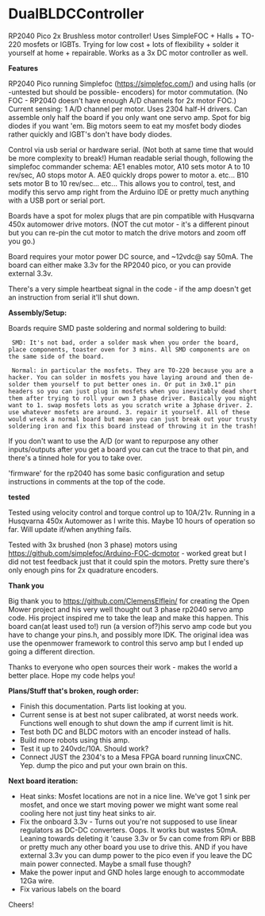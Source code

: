 # DualBLDCController
RP2040 Pico 2x Brushless motor controller! Uses SimpleFOC + Halls + TO-220 mosfets or IGBTs. Trying for low cost + lots of flexibility + solder it yourself at home + repairable. Works as a 3x DC motor controller as well.



**Features**

RP2040 Pico running Simplefoc (https://simplefoc.com/) and using halls (or -untested but should be possible- encoders) for motor commutation. (No FOC - RP2040 doesn't have enough A/D channels for 2x motor FOC.) Current sensing: 1 A/D channel per motor. Uses 2304 half-H drivers. Can assemble only half the board if you only want one servo amp. Spot for big diodes if you want 'em. Big motors seem to eat my mosfet body diodes rather quickly and IGBT's don't have body diodes. 

Control via usb serial or hardware serial. (Not both at same time that would be more complexity to break!) Human readable serial though, following the simplefoc commander schema: AE1 enables motor, A10 sets motor A to 10 rev/sec, A0 stops motor A. AE0 quickly drops power to motor a. etc... B10 sets motor B to 10 rev/sec... etc... This allows you to control, test, and modify this servo amp right from the Arduino IDE or pretty much anything with a USB port or serial port.

Boards have a spot for molex plugs that are pin compatible with Husqvarna 450x automower drive motors. (NOT the cut motor - it's a different pinout but you can re-pin the cut motor to match the drive motors and zoom off you go.) 

Board requires your motor power DC source, and ~12vdc@ say 50mA. The board can either make 3.3v for the RP2040 pico, or you can provide external 3.3v. 

There's a very simple heartbeat signal in the code - if the amp doesn't get an instruction from serial it'll shut down. 

**Assembly/Setup:**

Boards require SMD paste soldering and normal soldering to build: 

     SMD: It's not bad, order a solder mask when you order the board, place components, toaster oven for 3 mins. All SMD components are on the same side of the board. 
     
     Normal: in particular the mosfets. They are TO-220 because you are a hacker. You can solder in mosfets you have laying around and then de-solder them yourself to put better ones in. Or put in 3x0.1" pin headers so you can just plug in mosfets when you inevitably dead short them after trying to roll your own 3 phase driver. Basically you might want to 1. swap mosfets lots as you scratch write a 3phase driver. 2. use whatever mosfets are around. 3. repair it yourself. All of these would wreck a normal board but mean you can just break out your trusty soldering iron and fix this board instead of throwing it in the trash!

If you don't want to use the A/D (or want to repurpose any other inputs/outputs after you get a board you can cut the trace to that pin, and there's a tinned hole for you to take over.

'firmware' for the rp2040 has some basic configuration and setup instructions in comments at the top of the code.

**tested**

Tested using velocity control and torque control up to 10A/21v. Running in a Husqvarna 450x Automower as I write this. Maybe 10 hours of operation so far. Will update if/when anything fails.

Tested with 3x brushed (non 3 phase) motors using https://github.com/simplefoc/Arduino-FOC-dcmotor  - worked great but I did not test feedback just that it could spin the motors. Pretty sure there's only enough pins for 2x quadrature encoders.

**Thank you**

Big thank you to https://github.com/ClemensElflein/ for creating the Open Mower project and his very well thought out 3 phase rp2040 servo amp code. His project inspired me to take the leap and make this happen. This board can(at least used to!) run (a version of?)his servo amp code but you have to change your pins.h, and possibly more IDK. The original idea was use the openmower framework to control this servo amp but I ended up going a different direction.

Thanks to everyone who open sources their work - makes the world a better place. Hope my code helps you!

**Plans/Stuff that's broken, rough order:**

- Finish this documentation. Parts list looking at you.
- Current sense is at best not super calibrated, at worst needs work. Functions well enough to shut down the amp if current limit is hit.
- Test both DC and BLDC motors with an encoder instead of halls.
- Build more robots using this amp.
- Test it up to 240vdc/10A. Should work?
- Connect JUST the 2304's to a Mesa FPGA board running linuxCNC. Yep. dump the pico and put your own brain on this. 

**Next board iteration:**

- Heat sinks: Mosfet locations are not in a nice line. We've got 1 sink per mosfet, and once we start moving power we might want some real cooling here not just tiny heat sinks to air. 
- Fix the onboard 3.3v - Turns out you're not supposed to use linear regulators as DC-DC converters. Oops. It works but wastes 50mA. Leaning towards deleting it 'cause 3.3v or 5v can come from RPi or BBB or pretty much any other board you use to drive this. AND if you have external 3.3v you can dump power to the pico even if you leave the DC main power connected. Maybe a small fuse though?
- Make the power input and GND holes large enough to accommodate 12Ga wire.
- Fix various labels on the board

Cheers!

